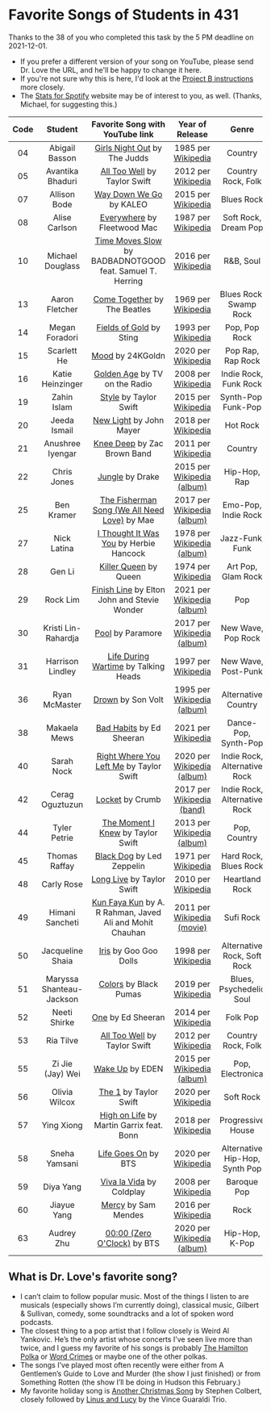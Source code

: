 # Favorite Songs of Students in 431

Thanks to the 38 of you who completed this task by the 5 PM deadline on 2021-12-01.

- If you prefer a different version of your song on YouTube, please send Dr. Love the URL, and he'll be happy to change it here.
- If you're not sure why this is here, I'd look at the [Project B instructions](https://thomaselove.github.io/431-2021-projectB/) more closely.
- The [Stats for Spotify](https://www.statsforspotify.com/) website may be of interest to you, as well. (Thanks, Michael, for suggesting this.)

Code | Student | Favorite Song with YouTube link | Year of Release | Genre
:---: | :-------: | :---------------------------------------: | :-----: | :----:
04 | Abigail Basson | [Girls Night Out](https://www.youtube.com/watch?v=SrBp38BNJoM) by The Judds | 1985 per [Wikipedia](https://en.wikipedia.org/wiki/Girls%27_Night_Out_(The_Judds_song)) | Country
05 | Avantika Bhaduri | [All Too Well](https://www.youtube.com/watch?v=sRxrwjOtIag) by Taylor Swift | 2012 per [Wikipedia](https://en.wikipedia.org/wiki/All_Too_Well) | Country Rock, Folk
07 | Allison Bode | [Way Down We Go](https://www.youtube.com/watch?v=0-7IHOXkiV8) by KALEO | 2015 per [Wikipedia](https://en.wikipedia.org/wiki/Way_Down_We_Go) | Blues Rock
08 | Alise Carlson | [Everywhere](https://www.youtube.com/watch?v=YF1R0hc5Q2I) by Fleetwood Mac | 1987 per [Wikipedia](https://en.wikipedia.org/wiki/Everywhere_(Fleetwood_Mac_song)) | Soft Rock, Dream Pop
10 | Michael Douglass | [Time Moves Slow](https://www.youtube.com/watch?v=UWIIPX_5rbM) by BADBADNOTGOOD feat. Samuel T. Herring | 2016 per [Wikipedia](https://en.wikipedia.org/wiki/Time_Moves_Slow) | R&B, Soul
13 | Aaron Fletcher | [Come Together](https://www.youtube.com/watch?v=45cYwDMibGo) by The Beatles | 1969 per [Wikipedia](https://en.wikipedia.org/wiki/Come_Together) | Blues Rock, Swamp Rock
14 | Megan Foradori | [Fields of Gold](https://www.youtube.com/watch?v=GLyxzNpUaNc) by Sting | 1993 per [Wikipedia](https://en.wikipedia.org/wiki/Fields_of_Gold) | Pop, Pop Rock
15 | Scarlett He | [Mood](https://www.youtube.com/watch?v=GrAchTdepsU) by 24KGoldn | 2020 per [Wikipedia](https://en.wikipedia.org/wiki/Mood_(song)) | Pop Rap, Rap Rock
16 | Katie Heinzinger | [Golden Age](https://www.youtube.com/watch?v=2wTHxUl9WdQ) by TV on the Radio | 2008 per [Wikipedia](https://en.wikipedia.org/wiki/Golden_Age_(song)) | Indie Rock, Funk Rock
19 | Zahin Islam | [Style](https://www.youtube.com/watch?v=-CmadmM5cOk) by Taylor Swift | 2015 per [Wikipedia](https://en.wikipedia.org/wiki/Style_(Taylor_Swift_song)) | Synth-Pop, Funk-Pop
20 | Jeeda Ismail | [New Light](https://www.youtube.com/watch?v=mQ055hHdxbE) by John Mayer | 2018 per [Wikipedia](https://en.wikipedia.org/wiki/New_Light_(song)) | Hot Rock
21 | Anushree Iyengar | [Knee Deep](https://www.youtube.com/watch?v=9n5G0qFBsHM) by Zac Brown Band | 2011 per [Wikipedia](https://en.wikipedia.org/wiki/Knee_Deep) | Country
22 | Chris Jones | [Jungle](https://www.youtube.com/watch?v=AfRdRXCo3IU) by Drake | 2015 per [Wikipedia (album)](https://en.wikipedia.org/wiki/If_You%27re_Reading_This_It%27s_Too_Late) | Hip-Hop, Rap
25 | Ben Kramer | [The Fisherman Song (We All Need Love)](https://www.youtube.com/watch?v=sZb_OWlTYps) by Mae | 2017 per [Wikipedia (album)](https://en.wikipedia.org/wiki/Morning_(EP)) | Emo-Pop, Indie Rock
27 | Nick Latina | [I Thought It Was You](https://www.youtube.com/watch?v=uU7ZCUGnROk) by Herbie Hancock | 1978 per [Wikipedia (album)](https://en.wikipedia.org/wiki/Sunlight_(Herbie_Hancock_album)) | Jazz-Funk, Funk
28 | Gen Li | [Killer Queen](https://www.youtube.com/watch?v=2ZBtPf7FOoM) by Queen | 1974 per [Wikipedia](https://en.wikipedia.org/wiki/Killer_Queen) | Art Pop, Glam Rock
29 | Rock Lim | [Finish Line](https://www.youtube.com/watch?v=lSjtTHNEGmY) by Elton John and Stevie Wonder | 2021 per [Wikipedia (album)](https://en.wikipedia.org/wiki/The_Lockdown_Sessions) | Pop
30 | Kristi Lin-Rahardja | [Pool](https://www.youtube.com/watch?v=3m8ElO9Y50Y) by Paramore | 2017 per [Wikipedia (album)](https://en.wikipedia.org/wiki/After_Laughter) | New Wave, Pop Rock
31 | Harrison Lindley | [Life During Wartime](https://www.youtube.com/watch?v=jLwZvg46jms) by Talking Heads | 1997 per [Wikipedia](https://en.wikipedia.org/wiki/Life_During_Wartime_(song)) | New Wave, Post-Punk
36 | Ryan McMaster | [Drown](https://www.youtube.com/watch?v=IpcB2xsXRv4) by Son Volt | 1995 per [Wikipedia (album)](https://en.wikipedia.org/wiki/Trace_(Son_Volt_album)) | Alternative Country
38 | Makaela Mews | [Bad Habits](https://www.youtube.com/watch?v=orJSJGHjBLI) by Ed Sheeran | 2021 per [Wikipedia](https://en.wikipedia.org/wiki/Bad_Habits_(Ed_Sheeran_song)) | Dance-Pop, Synth-Pop
40 | Sarah Nock | [Right Where You Left Me](https://www.youtube.com/watch?v=Ur_wAcYDnuA) by Taylor Swift | 2020 per [Wikipedia (album)](https://en.wikipedia.org/wiki/Evermore_(Taylor_Swift_album)) | Indie Rock, Alternative Rock
42 | Cerag Oguztuzun | [Locket](https://www.youtube.com/watch?v=BqnG_Ei35JE) by Crumb | 2017 per [Wikipedia (band)](https://en.wikipedia.org/wiki/Crumb_(band)) | Indie Rock, Alternative Rock
44 | Tyler Petrie | [The Moment I Knew](https://www.youtube.com/watch?v=LmXn6BU16e0) by Taylor Swift | 2013 per [Wikipedia (album)](https://en.wikipedia.org/wiki/Red_(Taylor_Swift_album)) | Pop, Country
45 | Thomas Raffay | [Black Dog](https://www.youtube.com/watch?v=6tlSx0jkuLM) by Led Zeppelin | 1971 per [Wikipedia](https://en.wikipedia.org/wiki/Black_Dog_(Led_Zeppelin_song)) | Hard Rock, Blues Rock
48 | Carly Rose | [Long Live](https://www.youtube.com/watch?v=TI4g93b_5_s) by Taylor Swift | 2010 per [Wikipedia](https://en.wikipedia.org/wiki/Long_Live_(Taylor_Swift_song)) | Heartland Rock
49 | Himani Sancheti | [Kun Faya Kun](https://www.youtube.com/watch?v=T94PHkuydcw) by A. R Rahman, Javed Ali and Mohit Chauhan | 2011 per [Wikipedia (movie)](https://en.wikipedia.org/wiki/Rockstar_(2011_film)) | Sufi Rock
50 | Jacqueline Shaia | [Iris](https://www.youtube.com/watch?v=NdYWuo9OFAw) by Goo Goo Dolls | 1998 per [Wikipedia](https://en.wikipedia.org/wiki/Iris_(song)) | Alternative Rock, Soft Rock
51 | Maryssa Shanteau-Jackson | [Colors](https://www.youtube.com/watch?v=0G383538qzQ) by Black Pumas | 2019 per [Wikipedia](https://en.wikipedia.org/wiki/Colors_(Black_Pumas_song)) | Blues, Psychedelic Soul
52 | Neeti Shirke | [One](https://www.youtube.com/watch?v=Ix9NXVIbm2A) by Ed Sheeran | 2014 per [Wikipedia](https://en.wikipedia.org/wiki/One_(Ed_Sheeran_song)) | Folk Pop
53 | Ria Tilve | [All Too Well](https://www.youtube.com/watch?v=sRxrwjOtIag) by Taylor Swift | 2012 per [Wikipedia](https://en.wikipedia.org/wiki/All_Too_Well) | Country Rock, Folk
55 | Zi Jie (Jay) Wei | [Wake Up](https://www.youtube.com/watch?v=ABbJmDmA1Wc) by EDEN | 2015 per [Wikipedia (album)](https://en.wikipedia.org/wiki/End_Credits_(EP)) | Pop, Electronica
56 | Olivia Wilcox | [The 1](https://www.youtube.com/watch?v=KsZ6tROaVOQ) by Taylor Swift | 2020 per [Wikipedia](https://en.wikipedia.org/wiki/The_1) | Soft Rock 
57 | Ying Xiong | [High on Life](https://www.youtube.com/watch?v=Lpjcm1F8tY8) by Martin Garrix feat. Bonn | 2018 per [Wikipedia](https://en.wikipedia.org/wiki/High_on_Life) | Progressive House
58 | Sneha Yamsani | [Life Goes On](https://www.youtube.com/watch?v=-5q5mZbe3V8) by BTS | 2020 per [Wikipedia](https://en.wikipedia.org/wiki/Life_Goes_On_(BTS_song)) | Alternative Hip-Hop, Synth Pop
59 | Diya Yang | [Viva la Vida](https://www.youtube.com/watch?v=dvgZkm1xWPE) by Coldplay | 2008 per [Wikipedia](https://en.wikipedia.org/wiki/Viva_la_Vida) | Baroque Pop
60 | Jiayue Yang | [Mercy](https://www.youtube.com/watch?v=KkGVmN68ByU) by Sam Mendes | 2016 per [Wikipedia](https://en.wikipedia.org/wiki/Mercy_(Shawn_Mendes_song)) | Rock
63 | Audrey Zhu | [00:00 (Zero O'Clock)](https://www.youtube.com/watch?v=Nr3ot5gSvkM) by BTS | 2020 per [Wikipedia (album)](https://en.wikipedia.org/wiki/Map_of_the_Soul:_7) | Hip-Hop, K-Pop

## What is Dr. Love's favorite song?

- I can’t claim to follow popular music. Most of the things I listen to are musicals (especially shows I’m currently doing), classical music, Gilbert & Sullivan, comedy, some soundtracks and a lot of spoken word podcasts.
- The closest thing to a pop artist that I follow closely is Weird Al Yankovic. He’s the only artist whose concerts I’ve seen live more than twice, and I guess my favorite of his songs is probably [The Hamilton Polka](https://www.youtube.com/watch?v=3v0c6smpHSk) or [Word Crimes](https://www.youtube.com/watch?v=8Gv0H-vPoDc) or maybe one of the other polkas.
- The songs I’ve played most often recently were either from A Gentlemen’s Guide to Love and Murder (the show I just finished) or from Something Rotten (the show I’ll be doing in Hudson this February.)
- My favorite holiday song is [Another Christmas Song](https://www.youtube.com/watch?v=rGgSomvUXDk) by Stephen Colbert, closely followed by [Linus and Lucy](https://www.youtube.com/watch?v=x6zypc_LhnM) by the Vince Guaraldi Trio.


